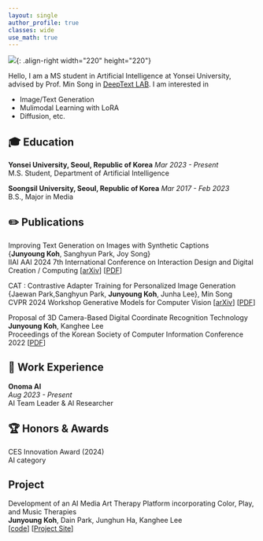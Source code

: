```yaml
---
layout: single
author_profile: true
classes: wide
use_math: true
---
```


![]({{site.url}}/assets/images/cv-photo.png){: .align-right width="220" height="220"}

Hello, I am a MS student in Artificial Intelligence at Yonsei University, advised by Prof. Min Song in [DeepText LAB](https://deeptext.yonsei.ac.kr/home). I am interested in

- Image/Text Generation
- Mulimodal Learning with LoRA
- Diffusion, etc.

## 🎓 Education

**Yonsei University, Seoul, Republic of Korea** *Mar 2023 - Present*  
M.S. Student, Department of Artificial Intelligence  

**Soongsil University, Seoul, Republic of Korea** *Mar 2017 - Feb 2023*  
B.S., Major in Media

## ✏️ Publications  

Improving Text Generation on Images with Synthetic Captions <br>
{**Junyoung Koh**, Sanghyun Park, Joy Song} <br>
IIAI AAI 2024 7th International Conference on Interaction Design and Digital Creation / Computing [[arXiv](https://arxiv.org/abs/2406.00505)] [[PDF](https://arxiv.org/abs/2406.00505.pdf)]

CAT : Contrastive Adapter Training for Personalized Image Generation <br>
{Jaewan Park,Sanghyun Park, **Junyoung Koh**, Junha Lee}, Min Song <br>
CVPR 2024 Workshop Generative Models for Computer Vision [[arXiv](https://arxiv.org/abs/2404.07554)] [[PDF](https://arxiv.org/pdf/2404.07554.pdf)]

Proposal of 3D Camera-Based Digital Coordinate Recognition Technology <br>
**Junyoung Koh**, Kanghee Lee  
Proceedings of the Korean Society of Computer Information Conference 2022 [[PDF](https://koreascience.kr/article/CFKO202232249429413.pdf)]

## 🏢 Work Experience
**Onoma AI** <br> *Aug 2023 - Present* <br>
AI Team Leader & AI Researcher

## 🏆 Honors & Awards
CES Innovation Award (2024) <br>
  AI category

## Project
Development of an AI Media Art Therapy Platform incorporating Color, Play, and Music Therapies <br>
**Junyoung Koh**, Dain Park, Junghun Ha, Kanghee Lee  
[[code](https://github.com/FW2022)] [[Project Site](https://space4-u-client.vercel.app/space)]
